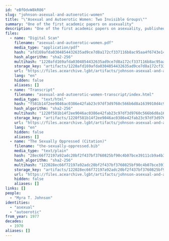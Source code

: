 ```yaml
---
id: "eBfOdvW8kR86"
slug: "johnson-asexual-and-autoerotic-women"
title: "\"Asexual and Autoerotic Women: Two Invisible Groups\""
summary: "One of the first academic papers on asexuality"
description: "One of the first academic papers on asexuality, published as part of the book *The Sexually Oppressed*"
files:
  - name: "Digital Scan"
    filename: "asexual-and-autoerotic-women.pdf"
    media_type: "application/pdf"
    hash: "afd169afda0304854432635ad9ce7d8a172cf337116b8ac95aa4f6743e143da1"
    hash_algorithm: "sha2-256"
    multihash: "1220afd169afda0304854432635ad9ce7d8a172cf337116b8ac95aa4f6743e143da1"
    storage_key: "artifacts/1220afd169afda0304854432635ad9ce7d8a172cf337116b8ac95aa4f6743e143da1"
    url: "https://files.acearchive.lgbt/artifacts/johnson-asexual-and-autoerotic-women/asexual-and-autoerotic-women.pdf"
    lang: "en"
    hidden: false
    aliases: []
  - name: "Transcript"
    filename: "asexual-and-autoerotic-women-transcript/index.html"
    media_type: "text/html"
    hash: "f581b14f2ee9046ac0386e42fab23c97df3d9760c566b6d8a1639910d4c93055"
    hash_algorithm: "sha2-256"
    multihash: "1220f581b14f2ee9046ac0386e42fab23c97df3d9760c566b6d8a1639910d4c93055"
    storage_key: "artifacts/1220f581b14f2ee9046ac0386e42fab23c97df3d9760c566b6d8a1639910d4c93055"
    url: "https://files.acearchive.lgbt/artifacts/johnson-asexual-and-autoerotic-women/asexual-and-autoerotic-women-transcript/index.html"
    lang: "en"
    hidden: false
    aliases: []
  - name: "The Sexually Oppressed (Citation)"
    filename: "the-sexually-oppressed.bib"
    media_type: "text/plain"
    hash: "28ec66f72197a92adc20bf2f437bf3760825bf90c4b07bce39111cb9a4b361e7"
    hash_algorithm: "sha2-256"
    multihash: "122028ec66f72197a92adc20bf2f437bf3760825bf90c4b07bce39111cb9a4b361e7"
    storage_key: "artifacts/122028ec66f72197a92adc20bf2f437bf3760825bf90c4b07bce39111cb9a4b361e7"
    url: "https://files.acearchive.lgbt/artifacts/johnson-asexual-and-autoerotic-women/the-sexually-oppressed.bib"
    hidden: false
    aliases: []
links: []
people:
  - "Myra T. Johnson"
identities:
  - "asexual"
  - "autoerotic"
from_year: 1977
decades:
  - 1970
aliases: []
---
```

